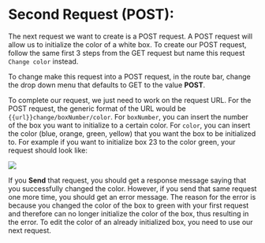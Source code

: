 # Second Request \(POST\):

The next request we want to create is a POST request. A POST request will allow us to initialize the color of a white box. To create our POST request, follow the same first 3 steps from the GET request but name this request `Change color` instead.

To change make this request into a POST request, in the route bar, change the drop down menu that defaults to GET to the value **POST**.

To complete our request, we just need to work on the request URL. For the POST request, the generic format of the URL would be `{{url}}change/boxNumber/color`. For `boxNumber`, you can insert the number of the box you want to initialize to a certain color. For `color`, you can insert the color \(blue, orange, green, yellow\) that you want the box to be initialized to. For example if you want to initialize box 23 to the color green, your request should look like:

![](https://i.imgur.com/c6dmx5o.jpg)

If you **Send** that request, you should get a response message saying that you successfully changed the color. However, if you send that same request one more time, you should get an error message. The reason for the error is because you changed the color of the box to green with your first request and therefore can no longer initialize the color of the box, thus resulting in the error. To edit the color of an already initialized box, you need to use our next request.

